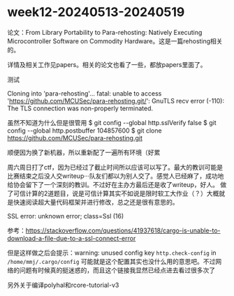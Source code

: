# week12-20240513-20240519

论文：From Library Portability to Para-rehosting: Natively Executing Microcontroller Software on Commodity Hardware。这是一篇rehosting相关的。

详情及相关工作见papers。相关的论文也看了一些，都放papers里面了。


测试

Cloning into 'para-rehosting'...
fatal: unable to access 'https://github.com/MCUSec/para-rehosting.git/': GnuTLS recv error (-110): The TLS connection was non-properly terminated.

虽然不知道为什么但是很管用
$ git config --global http.sslVerify false
$ git config --global http.postbuffer 104857600
$ git clone https://github.com/MCUSec/para-rehosting.git


顺便因为换了新机器，所以重新配了一遍所有环境（好累


周六周日打了ctf，因为已经过了截止时间所以应该可以写了。最大的教训可能是比赛结束之后没人交writeup···队友们都以为别人交了。感觉人已经麻了，成功地给协会留下了一个深刻的教训。不过好在主办方最后还是收了writeup，好人。
做了可信计算的2道题目，说是可信计算其实不如说是限时软工大作业（？）大概就是快速阅读超大量代码框架并进行修改，总之还是很有意思的。


SSL error: unknown error; class=Ssl (16)

参考：https://stackoverflow.com/questions/41937618/cargo-is-unable-to-download-a-file-due-to-a-ssl-connect-error

但是这样做之后会提示：warning: unused config key `http.check-config` in `/home/mmj/.cargo/config`
可能就是这个配置其实也没什么用的意思吧。不过网络的问题有时候真的挺迷惑的，而且这个链接我显然已经点进去看过很多次了


另外关于编译polyhal和rcore-tutorial-v3